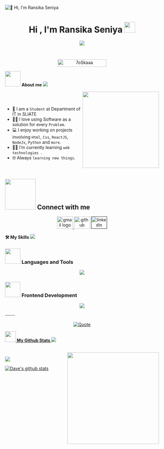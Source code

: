 ![👋 Hi, I'm Ransika Seniya](https://mir-s3-cdn-cf.behance.net/project_modules/max_1200/79731568097599.5b50bca477735.jpg)
<h1 align="center">Hi , I'm Ransika Seniya <img src="https://media.giphy.com/media/hvRJCLFzcasrR4ia7z/giphy.gif" width="35"></h1>


<p align="center">
  <a href="https://github.com/DenverCoder1/readme-typing-svg"><img src="https://readme-typing-svg.herokuapp.com?font=Time+New+Roman&color=%23C8BE25&size=25&center=true&vCenter=true&width=600&height=100&lines=Software+Engineer+Student;Computer+Science+Student;Competitive+Programmer;Always+learning+new+things"></a>
</p>

<br>

<p align="center"> 
	<img src="https://komarev.com/ghpvc/?username=RansikaSeniya&label=Profile%20views&color=0047AB&style=plastic?" alt="7oSkaaa" height=25px, width=160px/> 
</p>

	
 <picture><img src = "https://github.com/7oSkaaa/7oSkaaa/blob/main/Images/about_me.gif?raw=true" width = 50px></picture> <b>About me</b>
 <img src="https://user-images.githubusercontent.com/73097560/115834477-dbab4500-a447-11eb-908a-139a6edaec5c.gif">

<picture> <img align="right" src="https://github.com/7oSkaaa/7oSkaaa/blob/main/Images/Right_Side.gif?raw=true" width = 250px></picture>

<br><br>

- :school: I am a `Student` at Department of IT in SLIATE
- :technologist: I love using Software as a solution for every `Problem`.
- :computer: I enjoy working on projects involving `Html`, `Css`, `ReactJS`, `NodeJs`, `Python` and `more`.
- :student: I’m currently learning `web technologies `.
- :nerd_face: Always `learning new things`.
<br>

<!-- Connect With Me -->
 ## <picture> <img src="https://github.com/7oSkaaa/7oSkaaa/blob/main/Images/Connect-with-me.gif?raw=true" width="100px"> </picture> Connect with me
 
<div align="center">
  <a href="https://mail.google.com/mail/?view=cm&fs=1&to=bandararansika310@gmail.com" target="_blank">
  <img src="https://raw.githubusercontent.com/maurodesouza/profile-readme-generator/master/src/assets/icons/social/gmail/default.svg" width="52" height="40" alt="gmail logo"/>
</a>
  <a href="https://github.com/RansikaSeniya"><img src="https://skillicons.dev/icons?i=github&theme=dark&perline=13" width="52" height="40" alt="github logo" /></a>
  <a href=""><img src="https://raw.githubusercontent.com/maurodesouza/profile-readme-generator/master/src/assets/icons/social/linkedin/default.svg" width="52" height="40" alt="linkedin logo"  /></a>
</div>

<b>🛠️ My Skills</b>
<img src="https://user-images.githubusercontent.com/73097560/115834477-dbab4500-a447-11eb-908a-139a6edaec5c.gif">

### <picture> <img src = "https://github.com/7oSkaaa/7oSkaaa/blob/main/Images/Programming_Languages.gif?raw=true" width = 50px>  </picture> Languages and Tools

<p align="center">
  <a href="https://skillicons.dev">
  <img src="https://skillicons.dev/icons?i=html,css,bootstrap,tailwind,js,react,java,spring,cs,php,laravel,py,flask,mysql,git,github,idea,notion,vscode,visualstudio,figma&theme=dark&perline=13"/>
 </a>
</p>

### <picture> <img src = "https://github.com/7oSkaaa/7oSkaaa/blob/main/Images/Front_End.gif?raw=true" width = 50px>  </picture> Frontend Development
<p align="center">
  <a href="https://skillicons.dev">
<img src="https://skillicons.dev/icons?i=html,css,js,react,bootstrap,tailwind&theme=dark&perline=13"/>
 </a>
</p>
-----

<p align = "center">
	<a href="https://github.com/piyushsuthar/github-readme-quotes"> <img alt = "Quote" src="https://quotes-github-readme.vercel.app/api?type=horizontal&theme=tokyonight&animation=grow_out_in&quoteCategory=programming">
</p>

<!-- My Github Stats -->
<img src="https://media.giphy.com/media/iY8CRBdQXODJSCERIr/giphy.gif" width="35"><b> My Github Stats </b>
<img src="https://user-images.githubusercontent.com/73097560/115834477-dbab4500-a447-11eb-908a-139a6edaec5c.gif">

<br>

<div align="center">
    <img align="right"src="https://media.giphy.com/media/dWesBcTLavkZuG35MI/giphy.gif" width="300" height="300"/>
  </div>
<p align="left"><a href="https://github.com/RansikaSeniya"><img src="https://github-readme-stats.vercel.app/api/top-langs/?username=RansikaSeniya&theme=tokyonight" /></a></p>
<p align="left" ><a href="https://github.com/RansikaSeniya"><img align="center" src="https://github-readme-stats.vercel.app/api?username=RansikaSeniya&show_icons=true&theme=tokyonight&line_height=27" alt="Dave's github stats"/</a></p> 
<br/>
<br/>

